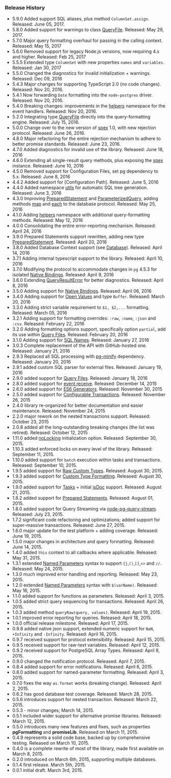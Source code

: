 ### Release History

* 5.9.0 Added support SQL aliases, plus method `ColumnSet.assign`. Released: June 05, 2017.
* 5.8.0 Added support for warnings to class [QueryFile]. Released: May 29, 2017.
* 5.7.0 Major query formatting overhaul for passing in the calling context. Released: May 15, 2017
* 5.6.0 Removed support for legacy Node.js versions, now requiring 4.x and higher. Released: Feb 25, 2017
* 5.5.5 Extended type `ColumnSet` with new properties `names` and `variables`. Released: Jan 30, 2017
* 5.5.0 Changed the diagnostics for invalid initialization + warnings. Released: Dec 09, 2016
* 5.4.3 Major changes for supporting TypeScript 2.0 (no code changes). Released: Nov 20, 2016.
* 5.4.1 Now forwarding `Date` formatting into the `node-postgres` driver. Released: Nov 20, 2016.
* 5.4.0 Breaking changes: improvements in the [helpers] namespace for the event handlers. Released: Nov 20, 2016.
* 5.2.0 Integrating type [QueryFile] directly into the query-formatting engine. Released: July 15, 2016.
* 5.0.0 Change over to the new version of [spex] 1.0, with new rejection protocol. Released: June 26, 2016.
* 4.8.0 Major refactoring for the entire rejection mechanism to adhere to better promise standards. Released: June 23, 2016.
* 4.7.0 Added diagnostics for invalid use of the library. Released: June 18, 2016
* 4.6.0 Extending all single-result query methods, plus exposing the [spex] instance. Released: June 10, 2016
* 4.5.0 Removed support for Configuration Files, set pg dependency to 5.x. Released: June 8, 2016  
* 4.4.2 Added support for [Configuration Path]. Released: June 5, 2016
* 4.4.0 Added namespace [utils] for automatic SQL tree generation. Released: June 3, 2016
* 4.3.0 Improving [PreparedStatement] and [ParameterizedQuery], adding methods [map] and [each] to the database protocol. Released: May 25, 2016
* 4.1.0 Adding [helpers] namespace with additional query-formatting methods. Released: May 12, 2016
* 4.0.0 Consolidating the entire error-reporting mechanism. Released: April 24, 2016
* 3.9.0 Prepared Statements support rewritten, adding new type [PreparedStatement]. Released: April 20, 2016
* 3.8.0 Added Database Context support (see [Database]). Released: April 14, 2016
* 3.7.1 Adding internal typescript support to the library. Released: April 10, 2016
* 3.7.0 Modifying the protocol to accommodate changes in `pg` 4.5.3 for isolated [Native Bindings]. Released: April 9, 2016
* 3.6.0 Extending [QueryResultError] for better diagnostics. Released: April 8, 2016
* 3.5.0 Adding support for [Native Bindings]. Released: April 06, 2016
* 3.4.0 Adding support for [Open Values](README.md#open-values) and type `Buffer`. Released: March 20, 2016
* 3.3.0 Adding strict variable requirement to `$1, $2,...` formatting. Released: March 05, 2016
* 3.2.1 Adding support for formatting overrides: `:raw`, `:name`, `:json` and `:csv`. Released: February 22, 2016
* 3.2.0 Adding formatting options support, specifically option `partial`, add its use within [Query Files](README.md#query-files). Released: February 20, 2016
* 3.1.0 Adding support for [SQL Names](README.md#sql-names). Released: January 27, 2016
* 3.0.3 Complete replacement of the API with GitHub-hosted one. Released: January 21, 2016
* 2.9.3 Replaced all SQL processing with [pg-minify] dependency. Released: January 20, 2016
* 2.9.1 added custom SQL parser for external files. Released: January 19, 2016
* 2.9.0 added support for [Query Files](README.md#query-files). Released: January 18, 2016
* 2.8.0 added support for [event receive](http://vitaly-t.github.io/pg-promise/global.html#event:receive). Released: December 14, 2015
* 2.6.0 added support for [ES6 Generators](README.md#generators). Released: November 30, 2015
* 2.5.0 added support for [Configurable Transactions](README.md#configurable-transactions). Released: November 26, 2015
* 2.4.0 library re-organized for better documentation and easier maintenance. Released: November 24, 2015
* 2.2.0 major rework on the nested transactions support. Released: October 23, 2015
* 2.0.8 added all the long-outstanding breaking changes (the list was retired). Released: October 12, 2015
* 1.11.0 added [noLocking](README.md#nolocking) initialization option. Released: September 30, 2015.
* 1.10.3 added enforced locks on every level of the library. Released: September 11, 2015.
* 1.10.0 added support for `batch` execution within tasks and transactions. Released: September 10, 2015.
* 1.9.5 added support for [Raw Custom Types](README.md#raw-custom-types). Released: August 30, 2015.
* 1.9.3 added support for [Custom Type Formatting](README.md#custom-type-formatting). Released: August 30, 2015.
* 1.9.0 added support for [Tasks](#tasks) + initial [jsDoc](https://github.com/jsdoc3/jsdoc) support. Released: August 21, 2015.
* 1.8.2 added support for [Prepared Statements](https://github.com/brianc/node-postgres/wiki/Prepared-Statements). Released: August 01, 2015.
* 1.8.0 added support for Query Streaming via [node-pg-query-stream](https://github.com/brianc/node-pg-query-stream). Released: July 23, 2015.
* 1.7.2 significant code refactoring and optimizations; added support for super-massive transactions. Released: June 27, 2015.
* 1.6.0 major update for the test platform + adding coverage. Released: June 19, 2015.
* 1.5.0 major changes in architecture and query formatting. Released: June 14, 2015.
* 1.4.0 added `this` context to all callbacks where applicable. Released: May 31, 2015.
* 1.3.1 extended [Named Parameters](README.md#named-parameters) syntax to support `{}`,`()`,`[]`,`<>` and `//`. Released: May 24, 2015.
* 1.3.0 much improved error handling and reporting. Released: May 23, 2015.
* 1.2.0 extended [Named Parameters](README.md#named-parameters) syntax with `$(varName)`. Released: May 16, 2015.
* 1.1.0 added support for functions as parameters. Released: April 3, 2015.
* 1.0.5 added strict query sequencing for transactions. Released: April 26, 2015.
* 1.0.3 added method `queryRaw(query, values)`. Released: April 19, 2015.
* 1.0.1 improved error reporting for queries. Released: April 18, 2015.
* 1.0.0 official release milestone. Released: April 17, 2015.
* 0.9.8 added native json support, extended numeric support for `NaN`, `+Infinity` and `-Infinity`. Released: April 16, 2015.
* 0.9.7 received support for protocol extensibility. Released: April 15, 2015.
* 0.9.5 received support for raw-text variables. Released: April 12, 2015.
* 0.9.2 received support for PostgreSQL Array Types. Released: April 8, 2015.
* 0.9.0 changed the notification protocol. Released: April 7, 2015.
* 0.8.4 added support for error notifications. Released: April 6, 2015.
* 0.8.0 added support for named-parameter formatting. Released: April 3, 2015.
* 0.7.0 fixes the way `as.format` works (breaking change). Released: April 2, 2015.
* 0.6.2 has good database test coverage. Released: March 28, 2015.
* 0.5.6 introduces support for nested transaction. Released: March 22, 2015.
* 0.5.3 - minor changes; March 14, 2015.
* 0.5.1 included wider support for alternative promise libraries. Released: March 12, 2015.
* 0.5.0 introduces many new features and fixes, such as properties **pgFormatting** and **promiseLib**. Released on March 11, 2015.
* 0.4.9 represents a solid code base, backed up by comprehensive testing. Released on March 10, 2015.
* 0.4.0 is a complete rewrite of most of the library, made first available on March 8, 2015.
* 0.2.0 introduced on March 6th, 2015, supporting multiple databases.
* 0.1.4 first release. March 5th, 2015.
* 0.0.1 initial draft. March 3rd, 2015.


[spex]:https://github.com/vitaly-t/spex
[utils]:http://vitaly-t.github.io/pg-promise/utils.html
[each]:http://vitaly-t.github.io/pg-promise/Database.html#each
[map]:http://vitaly-t.github.io/pg-promise/Database.html#map
[Connection Syntax]:https://github.com/vitaly-t/pg-promise/wiki/Connection-Syntax
[helpers]:http://vitaly-t.github.io/pg-promise/helpers.html
[QueryFile]:http://vitaly-t.github.io/pg-promise/QueryFile.html
[QueryFileError]:http://vitaly-t.github.io/pg-promise/QueryFileError.html
[PreparedStatement]:http://vitaly-t.github.io/pg-promise/PreparedStatement.html
[ParameterizedQuery]:http://vitaly-t.github.io/pg-promise/ParameterizedQuery.html
[Database]:http://vitaly-t.github.io/pg-promise/Database.html
[QueryResultError]:http://vitaly-t.github.io/pg-promise/QueryResultError.html
[Native Bindings]:https://github.com/brianc/node-postgres#native-bindings
[Initialization Options]:#advanced
[pgp.as]:http://vitaly-t.github.io/pg-promise/formatting.html
[as.value]:http://vitaly-t.github.io/pg-promise/formatting.html#.value
[as.format]:http://vitaly-t.github.io/pg-promise/formatting.html#.format
[as.name]:http://vitaly-t.github.io/pg-promise/formatting.html#.name
[batch]:http://vitaly-t.github.io/pg-promise/Task.html#batch
[sequence]:http://vitaly-t.github.io/pg-promise/Task.html#sequence
[API]:http://vitaly-t.github.io/pg-promise/Database.html
[API Documentation]:http://vitaly-t.github.io/pg-promise/Database.html
[Transaction Mode]:http://vitaly-t.github.io/pg-promise/txMode.TransactionMode.html
[pg-minify]:https://github.com/vitaly-t/pg-minify
[pg-monitor]:https://github.com/vitaly-t/pg-monitor
[pg-promise]:https://github.com/vitaly-t/pg-promise
[PG]:https://github.com/brianc/node-postgres
[pg]:https://github.com/brianc/node-postgres
[node-postgres]:https://github.com/brianc/node-postgres
[Promises/A+]:https://promisesaplus.com/
[Promise]:https://github.com/then/promise
[Bluebird]:https://github.com/petkaantonov/bluebird
[When]:https://github.com/cujojs/when
[Q]:https://github.com/kriskowal/q
[RSVP]:https://github.com/tildeio/rsvp.js
[Lie]:https://github.com/calvinmetcalf/lie
[Learn by Example]:https://github.com/vitaly-t/pg-promise/wiki/Learn-by-Example
[Promise Adapter]:https://github.com/vitaly-t/pg-promise/wiki/Promise-Adapter
[spex.sequence]:https://github.com/vitaly-t/spex/blob/master/docs/code/sequence.md
[Result]:https://github.com/brianc/node-postgres/blob/master/lib/result.js#L14
